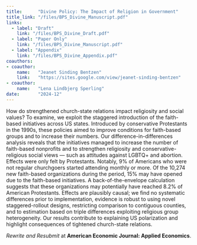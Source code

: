 ```yaml
---
title:      "Divine Policy: The Impact of Religion in Government"
title_link: "/files/BPS_Divine_Manuscript.pdf"
links:
  - label: "Draft"
    link: "/files/BPS_Divine_Draft.pdf"
  - label: "Paper Only"
    link: "/files/BPS_Divine_Manuscript.pdf"
  - label: "Appendix"
    link: "/files/BPS_Divine_Appendix.pdf"
coauthors:
- coauthor: 
    name:   "Jeanet Sinding Bentzen"
    link:   "https://sites.google.com/view/jeanet-sinding-bentzen"
- coauthor: 
    name:   "Lena Lindbjerg Sperling"
date:       "2024-12"
---
```


How do strengthened church-state relations impact religiosity and social values? To examine, we exploit the staggered introduction of the faith-based initiatives across US states. Introduced by conservative Protestants in the 1990s, these policies aimed to improve conditions for faith-based groups and to increase their numbers. Our difference-in-differences analysis reveals that the initiatives managed to increase the number of faith-based nonprofits and to strengthen religiosity and conservative-religious social views — such as attitudes against LGBTQ+ and abortion. Effects were only felt by Protestants. Notably, 9% of Americans who were not regular churchgoers started attending monthly or more. Of the 10,274 new faith-based organizations during the period, 15% may have opened due to the faith-based initiatives. A back-of-the-envelope calculation suggests that these organizations may potentially have reached 8.2% of American Protestants. Effects are plausibly causal; we find no systematic differences prior to implementation, evidence is robust to using novel staggered-rollout designs, restricting comparison to contiguous counties, and to estimation based on triple differences exploiting religious group heterogeneity. Our results contribute to explaining US polarization and highlight consequences of tightened church-state relations.

_Rewrite and Resubmit_ at **American Economic Journal: Applied Economics**.